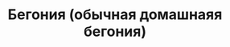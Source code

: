 ---
title: 'Бегония (обычная домашнаяя бегония)'
location: ''

tags: [all]
category: brazil-by-bicycle-2012
---
